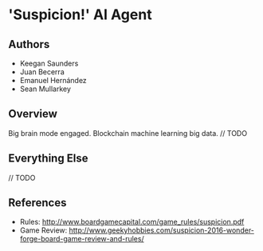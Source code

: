 # 'Suspicion!' AI Agent

## Authors
- Keegan Saunders
- Juan Becerra
- Emanuel Hernández
- Sean Mullarkey

## Overview
Big brain mode engaged. Blockchain machine learning big data.
// TODO

## Everything Else
// TODO

## References
- Rules: http://www.boardgamecapital.com/game_rules/suspicion.pdf
- Game Review: http://www.geekyhobbies.com/suspicion-2016-wonder-forge-board-game-review-and-rules/
